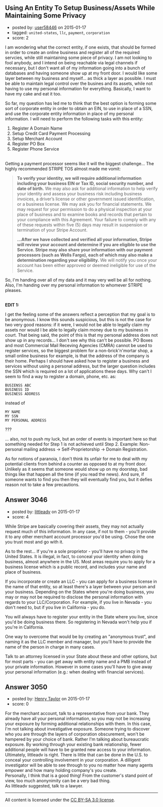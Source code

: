 ## Using An Entity To Setup Business/Assets While Maintaining Some Privacy

- posted by: [user58446](https://stackexchange.com/users/5342959/user58446) on 2015-01-17
- tagged: `united-states`, `llc`, `payment`, `corporation`
- score: 2

<p>I am wondering what the correct entity, if one exists, that should be formed in order to create an online business and register all of the required servcies, while still maintaining some piece of privacy. I am not looking to fool anybody, and I intend on being reachable via legal channels if necessary, but I don't want all of my information going into a bunch of databases and having someone show up at my front door. I would like some layer between my business and myself... as thick a layer as possible. I must be able to maintain legal control over the busines and its assets, while not having to use my personal information for everything. Basically, I want to have my cake and eat it too.  </p>

<p>So far, my question has led me to think that the best option is forming some sort of corporate entity in order to obtain an EIN, to use in place of a SSN, and use the corporate entity information in place of my personal information. I will need to perform the following tasks with this entity:</p>

<ol>
<li>Register A Domain Name</li>
<li>Setup Credit Card Payment Processing</li>
<li>Setup Merchant Account</li>
<li>Register PO Box</li>
<li>Register Phone Service</li>
</ol>

<p><br>Getting a payment processor seems like it will the biggest challenge... The highly recommended STRIPE TOS almost made me vomit:</p>

<blockquote>
  <p><strong>To verify your identity, we will require additional information including your  business EIN or Tax ID, social security number, and
  date of birth.</strong> We may also ask  for additional information to help
  verify your identity and assess your business risk  including business
  invoices, a driver’s license or other government issued 
  identification, or a business license. We may ask you for financial
  statements. We may request for your permission to do a physical
  inspection at your place of business and  to examine books and records
  that pertain to your compliance with this Agreement. Your  failure to
  comply with any of these requests within five (5) days may result in 
  suspension or termination of your Stripe Account.</p>
  
  <p><strong>...After we have collected and verified all your information, Stripe will review your account and determine if you are eligible to use the
  Service. Stripe may also share  your information with our payment
  processors (such as Wells Fargo), each of which may  also make a
  determination regarding your eligibility.</strong> We will notify you once
  your  account has been either approved or deemed ineligible for use of
  the Service.</p>
</blockquote>

<p>So, I'm handing over all of my data and it may very well be all for nothing. Also, I'm handing over my personal information to whomever STRIPE pleases.
<br><br></p>

<p><strong>EDIT 1:</strong></p>

<p>I get the feeling some of the answers reflect a perception that my goal is to be anonymous.  I know this sounds suspicious, but this is not the case for two very good reasons: if it were, I would not be able to legally claim my assets nor would I be able to legally claim money due to my business in court. That being said, the point of this is that my personal address does not show up in any records... I don't see why this can't be possible. PO Boxes and most Commercial Mail Receving Agencies (CMRA) cannot be used to register services, so the biggest problem for a non-brick'n'mortar shop, a small online business for example, is that the address of the company is their home. Perhaps I should have asked how to register a business and services without using a personal address, but the larger question includes the SSN which is required on a lot of applications these days. Why can't I seem to find a way to register a domain, phone, etc. as:</p>

<pre><code>BUSIENSS ABC
BUSINESS ID
BUSINESS ADDRESS
</code></pre>

<p>instead of</p>

<pre><code>MY NAME
MY SSN
MY PERSONAL ADDRESS
</code></pre>

<p>???</p>

<p>... also, not to push my luck, but an order of events is important here so that something needed for Step 1 is not achieved until Step 2. Example: Non-personal mailing address -> Self-Proprietorship -> Domain Registration.</p>

<p>As for notions of paranoia, I don't think its unfair for me to deal with my potential clients from behind a counter as opposed to at my front door. Unlikely as it seems that someone would show up on my doorstep, bad things like that happen all the time (if you read the news). And sure, if someone wants to find you then they will eventually find you, but it defies reason not to take a few precautions.</p>



## Answer 3046

- posted by: [littleadv](https://stackexchange.com/users/307221/littleadv) on 2015-01-17
- score: 4

<p>While Stripe are basically covering their assets, they may not actually request much of this information. In any case, if not to them - you'll provide it to any other merchant account processor you'd be using. Chose the one you trust most and go with it.</p>

<p>As to the rest... If you're a sole proprietor - you'll have no privacy in the United States. It is illegal, in fact, to conceal your identity when doing business, almost anywhere in the US. Most areas require you to apply for a business license which is a public record, and includes your name and place of business.</p>

<p>If you incorporate or create an LLC - you can apply for a business license in the name of that entity, so at least there's a layer between your person and your business. Depending on the States where you're doing business, you may or may not be required to disclose the personal information with regards to your LLC/Corporation. For example, if you live in Nevada - you don't need to, but if you live in California - you do.</p>

<p>You will always have to register your entity in the State where you live, since you'd be doing business there. So registering in Nevada won't help you if you're in California.</p>

<p>One way to overcome that would be by creating an "anonymous trust", and naming it as the LLC member and manager, but you'll have to provide the name of the person in charge in many cases.</p>

<p>Talk to an attorney licensed in your State about these and other options, but for most parts - you can get away with entity name and a PMB instead of your private information. However in some cases you'll have to give away your personal information (e.g.: when dealing with financial services).</p>



## Answer 3050

- posted by: [Henry Taylor](https://stackexchange.com/users/1734959/henry-taylor) on 2015-01-17
- score: 0

<p>For the merchant account, talk to a representative from your bank.  They already have all your personal information, so you may not be increasing your exposure by forming additional relationships with them.  In this case, I'm not talking about investigative exposure.  Someone trying to discover who you are through the layers of corporation obscurement, won't be hampered by your choice of bank.  Rather I'm talking about bureaucratic exposure.  By working through your existing bank relationship, fewer additional people will have to be granted new access to your information.
Ultimately, littleadv is right.  There is little that can be done in the U.S. to conceal your controlling involvement in your corporation.  A dilligent investigator will be able to see through to you no matter how many agents empower and how many holding company's you create.<br>
Personally, I think that is a good thing!  From the customer's stand point of view, too much anonynimity can be a very bad thing.<br>
As littleadv suggested, talk to a lawyer.</p>




---

All content is licensed under the [CC BY-SA 3.0 license](https://creativecommons.org/licenses/by-sa/3.0/).
